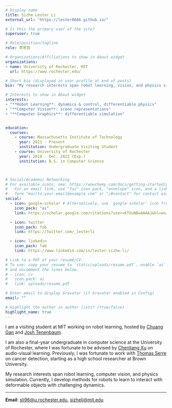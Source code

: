 ```yaml
---
# Display name
title: Sizhe Lester Li
external_url: "https://lester0866.github.io/"

# Is this the primary user of the site?
superuser: true

# Role/position/tagline
role: 李思哲

# Organizations/Affiliations to show in About widget
organizations:
- name: University of Rochester, MIT
  url: https://www.rochester.edu/

# Short bio (displayed in user profile at end of posts)
bio: "My research interests span robot learning, vision, and physics simulation. Currently, I develop methods for robots to learn to interact with deformable objects with challenging dynamics."

# Interests to show in About widget
interests:
- "**Robot Learning**: dynamics & control, differentiable physics"
- "**Computer Vision**: scene representations"
- "**Computer Graphics**: differentiable simulation"


education:
  courses:
    - course: Massachusetts Institute of Technology
      year: 2021 - Present
      institution: Undergraduate Visiting Student
    - course: University of Rochester
      year: 2018 - Dec. 2022 (Exp.)
      institution: B.S. in Computer Science



# Social/Academic Networking
# For available icons, see: https://wowchemy.com/docs/getting-started/page-builder/#icons
#   For an email link, use "fas" icon pack, "envelope" icon, and a link in the
#   form "mailto:your-email@example.com" or "/#contact" for contact widget.
social:
  - icon: google-scholar # Alternatively, use `google-scholar` icon from `ai` icon pack
    icon_pack: "ai"
    link: https://scholar.google.com/citations?user=KfUuNDwAAAAJ&hl=en/

  - icon: twitter
    icon_pack: fab
    link: https://twitter.com/_lesterli

  - icon: linkedin
    icon_pack: fab
    link: https://www.linkedin.com/in/lester-sizhe-li/

# Link to a PDF of your resume/CV.
# To use: copy your resume to `static/uploads/resume.pdf`, enable `ai` icons in `params.toml`, 
# and uncomment the lines below.
# - icon: cv
#   icon_pack: ai
#   link: uploads/resume.pdf

# Enter email to display Gravatar (if Gravatar enabled in Config)
email: ""

# Highlight the author in author lists? (true/false)
highlight_name: true
---
```

I am a visiting student at MIT working on robot learning, hosted by [Chuang Gan](http://people.csail.mit.edu/ganchuang/) and [Josh Tenenbaum](http://web.mit.edu/cocosci/josh.html). 

I am also a final-year undergraduate in computer science at the University of Rochester, where I was fortunate to be advised by [Chenliang Xu](https://www.cs.rochester.edu/~cxu22/) on audio-visual learning. Previously, I was fortunate to work with [Thomas Serre](https://serre-lab.clps.brown.edu/person/thomas-serre/) on cancer detection, starting as a high school researcher at Brown University.

 My research interests span robot learning, computer vision, and physics simulation. Currently, I develop methods for robots to learn to interact with deformable objects with challenging dynamics.

---

**Email**: sli96@u.rochester.edu, sizheli@mit.edu